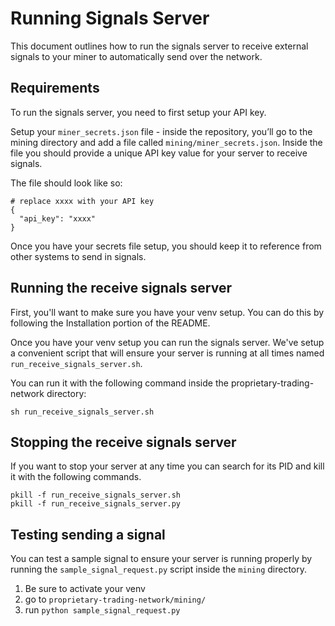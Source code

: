 # Running Signals Server

This document outlines how to run the signals server to receive external signals 
to your miner to automatically send over the network. 

## Requirements

To run the signals server, you need to first setup your API key.

Setup your `miner_secrets.json` file - inside the repository, you’ll go to 
the mining directory and add a file called `mining/miner_secrets.json`. Inside the file you 
should provide a unique API key value for your server to receive signals.

The file should look like so:

```
# replace xxxx with your API key
{
  "api_key": "xxxx"
}
```

Once you have your secrets file setup, you should keep it to reference from other systems
to send in signals.

## Running the receive signals server

First, you'll want to make sure you have your venv setup. You can do this by following the
Installation portion of the README.

Once you have your venv setup you can run the signals server. We've setup a convenient 
script that will ensure your server is running at all times named `run_receive_signals_server.sh`.

You can run it with the following command inside the proprietary-trading-network directory:

`sh run_receive_signals_server.sh`

## Stopping the receive signals server

If you want to stop your server at any time
you can search for its PID and kill it with the following commands.

`pkill -f run_receive_signals_server.sh` </br>
`pkill -f run_receive_signals_server.py`

## Testing sending a signal

You can test a sample signal to ensure your server is running properly by running the
`sample_signal_request.py` script inside the `mining` directory. 

1. Be sure to activate your venv
2. go to `proprietary-trading-network/mining/`
3. run `python sample_signal_request.py`

